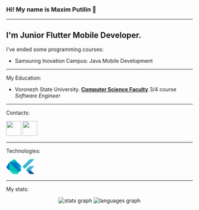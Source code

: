 ### Hi! My name is Maxim Putilin 👋
---
I'm Junior Flutter Mobile Developer. 
---
I've ended some programming courses:
- Samsunng Inovation Campus: Java Mobile Development
---
My Education:
- Voronezh State University. <b><a href="https://cs.vsu.ru">Computer Science Faculty</a></b> 3/4 course <i>Software Engineer</i>
---
Contacts:

<a href="https://vk.com/putilin_m"><img src="https://www.svgrepo.com/show/331634/vk-v2.svg" style="width:40px; height:40px;"/></a>
<a href="https://t.me/lemoner"><img src="https://www.svgrepo.com/show/452115/telegram.svg" style="width:40px; height:40px;"/></a>

---
Technologies:

<img src="https://github.com/devicons/devicon/blob/master/icons/dart/dart-original.svg" style="width:40px; height:40px;"/><img src="https://github.com/devicons/devicon/blob/master/icons/flutter/flutter-original.svg" style="width:40px; height:40px;"/>

---
My stats:

<div align="center">
  <img src="https://github-readme-stats.vercel.app/api?username=partickle&hide_title=false&hide_rank=false&show_icons=true&include_all_commits=true&count_private=true&disable_animations=false&theme=dracula&locale=en&hide_border=false&order=1" height="150" alt="stats graph"  />
  <img src="https://github-readme-stats.vercel.app/api/top-langs?username=partickle&locale=en&hide_title=false&layout=compact&card_width=320&langs_count=5&theme=dracula&hide_border=false&order=2" height="150" alt="languages graph"  />
</div>
